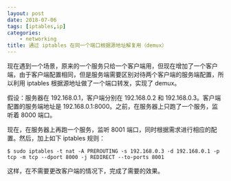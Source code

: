 ```yaml
---
layout: post
date: 2018-07-06
tags: [iptables,ip]
categories:
    - networking
title: 通过 iptables 在同一个端口根据源地址解复用（demux）
---
```


现在遇到一个场景，原来的一个服务只给一个客户端用，但现在增加了一个客户端，由于客户端配置相同，但是服务端需要区别对待两个客户端的服务端配置，所以利用 iptables 根据源地址做了一个端口转发，实现了 demux。

假设：服务器在 192.168.0.1，客户端分别在 192.168.0.2 和 192.168.0.3。客户端配置的服务端地址是 192.168.0.1:8000。之前，在服务器上只跑了一个服务，监听着 8000 端口。

现在，在服务器上再跑一个服务，监听 8001 端口，同时根据需求进行相应的配置。然后，加上如下 iptables 规则：

```shell
$ sudo iptables -t nat -A PREROUTING -s 192.168.0.3 -d 192.168.0.1 -p tcp -m tcp --dport 8000 -j REDIRECT --to-ports 8001
```

这样，在不需要更改客户端的情况下，完成了需要的效果。
